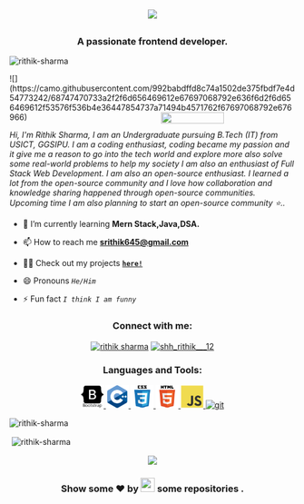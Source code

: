 <h1 align="center">
  <a href="https://git.io/typing-svg">
    <img src="https://readme-typing-svg.herokuapp.com/?lines=Hello,+There!+👋;This+is+Rithik+😊;Nice+to+meet+you!+🚀;Have+a+great+day✨&center=true&size=30">
  </a>
</h1>
<h3 align="center">A passionate frontend developer.</h3>

<p align="left"> <img src="https://komarev.com/ghpvc/?username=rithik-sharma&label=Profile%20views&color=0e75b6&style=flat" alt="rithik-sharma" /> </p>
![](https://camo.githubusercontent.com/992babdffd8c74a1502de375fbdf7e4d54773242/68747470733a2f2f6d656469612e67697068792e636f6d2f6d656469612f53576f536b4e36447854737a71494b4571762f67697068792e676966)

<img src="https://github.com/TheDudeThatCode/TheDudeThatCode/blob/master/Assets/Hi.gif" height=47% width=47% align="right">

<p><i> Hi, I'm Rithik Sharma, I am an Undergraduate pursuing B.Tech (IT) from USICT, GGSIPU. I am a coding enthusiast, coding became my passion and it give me a reason to go into the tech world and explore more also solve some real-world problems to help my society I am also an enthusiast of Full Stack Web Development. I am also an open-source enthusiast. I learned a lot from the open-source community and I love how collaboration and knowledge sharing happened through open-source communities. Upcoming time I am also planning to start an open-source community ⭐..</i></p>

- 🌱 I’m currently learning **Mern Stack,Java,DSA.**

- 📫 How to reach me **srithik645@gmail.com**
- 👨‍💻 Check out my projects **<code>[here!](https://github.com/rithik-sharma?tab=repositories)</code>**

- 😄 Pronouns *<code>He/Him</code>*

- ⚡ Fun fact *<code>I think I am funny</code>*

<h3 align="center">Connect with me:</h3>
<p align="center">
<a href="https://www.linkedin.com/in/rithik-sharma-/" target="blank"><img align="center" src="https://raw.githubusercontent.com/rahuldkjain/github-profile-readme-generator/master/src/images/icons/Social/linked-in-alt.svg" alt="rithik sharma" height="30" width="40" /></a>
<a href="https://www.instagram.com/shh_rithik___12/" target="blank"><img align="center" src="https://raw.githubusercontent.com/rahuldkjain/github-profile-readme-generator/master/src/images/icons/Social/instagram.svg" alt="shh_rithik___12" height="30" width="40" /></a>


</p>


<h3 align="center">Languages and Tools:</h3>
<p align="center"> <a href="https://getbootstrap.com" target="_blank" rel="noreferrer"> <img src="https://raw.githubusercontent.com/devicons/devicon/master/icons/bootstrap/bootstrap-plain-wordmark.svg" alt="bootstrap" width="40" height="40"/> </a> <a href="https://www.w3schools.com/cpp/" target="_blank" rel="noreferrer"> <img src="https://raw.githubusercontent.com/devicons/devicon/master/icons/cplusplus/cplusplus-original.svg" alt="cplusplus" width="40" height="40"/> </a> <a href="https://www.w3schools.com/css/" target="_blank" rel="noreferrer"> <img src="https://raw.githubusercontent.com/devicons/devicon/master/icons/css3/css3-original-wordmark.svg" alt="css3" width="40" height="40"/> </a> <a href="https://www.w3.org/html/" target="_blank" rel="noreferrer"> <img src="https://raw.githubusercontent.com/devicons/devicon/master/icons/html5/html5-original-wordmark.svg" alt="html5" width="40" height="40"/> </a> <a href="https://developer.mozilla.org/en-US/docs/Web/JavaScript" target="_blank" rel="noreferrer"> <img src="https://raw.githubusercontent.com/devicons/devicon/master/icons/javascript/javascript-original.svg" alt="javascript" width="40" height="40"/> </a><a href="https://git-scm.com/" target="_blank" rel="noreferrer"> <img src="https://www.vectorlogo.zone/logos/git-scm/git-scm-icon.svg" alt="git" width="40" height="40"/> </a>
 </p>

<p><img align="center" src="https://github-readme-stats.vercel.app/api/top-langs?username=rithik-sharma&show_icons=true&locale=en&layout=compact" alt="rithik-sharma" /></p>

<p>&nbsp;<img align="center" src="https://github-readme-stats.vercel.app/api?username=rithik-sharma&show_icons=true&locale=en" alt="rithik-sharma" /></p>

<p align="center">
  <img src = "https://activity-graph.herokuapp.com/graph?username=rithik-sharma&theme=react-dark" align = "center">
</p>

<h3 align="center">Show some ❤ by <img src="https://imgur.com/o7ncZFp.jpg" height=25px width=25px> some repositories .</h3>
